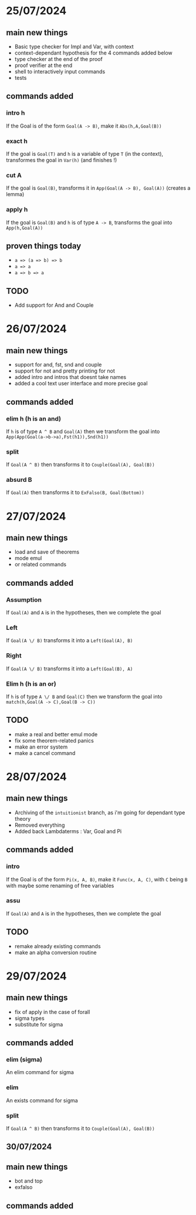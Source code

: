 # 25/07/2024

## main new things

- Basic type checker for Impl and Var, with context
- context-dependant hypothesis for the 4 commands added below
- type checker at the end of the proof
- proof verifier at the end
- shell to interactively input commands
- tests

## commands added

### intro h
If the Goal is of the form `Goal(A -> B)`, make it `Abs(h,A,Goal(B))`
### exact h
If the goal is `Goal(T)` and `h` is a variable of type `T` (in the context), transformes the goal in `Var(h)` (and finishes !)
### cut A
If the goal is `Goal(B)`, transforms it in `App(Goal(A -> B), Goal(A))` (creates a lemma)
### apply h
If the goal is `Goal(B)` and `h` is of type `A -> B`, transforms the goal into `App(h,Goal(A))`

## proven things today

- `a => (a => b) => b`
- `a => a`
- `a => b => a`

## TODO

- Add support for And and Couple

# 26/07/2024

## main new things

- support for and, fst, snd and couple
- support for not and pretty printing for not
- added intro and intros that doesnt take names
- added a cool text user interface and more precise goal

## commands added

### elim h (h is an and)
If `h` is of type `A ^ B` and `Goal(A)` then we transform the goal into `App(App(Goal(a->b->a),Fst(h1)),Snd(h1))`
### split
If `Goal(A ^ B)` then transforms it to `Couple(Goal(A), Goal(B))`
### absurd B
If `Goal(A)` then transforms it to `ExFalso(B, Goal(Bottom))`

# 27/07/2024

## main new things

- load and save of theorems
- mode emul
- or related commands

## commands added

### Assumption
If `Goal(A)` and `A` is in the hypotheses, then we complete the goal
### Left
If `Goal(A \/ B)` transforms it into a `Left(Goal(A), B)`
### Right
If `Goal(A \/ B)` transforms it into a `Left(Goal(B), A)`
### Elim h (h is an or)
If `h` is of type `A \/ B` and `Goal(C)` then we transform the goal into `match(h,Goal(A -> C),Goal(B -> C))`

## TODO

- make a real and better emul mode
- fix some theorem-related panics
- make an error system
- make a cancel command

# 28/07/2024

## main new things

- Archiving of the `intuitionist` branch, as i'm going for dependant type theory
- Removed everything
- Added back Lambdaterms : Var, Goal and Pi

## commands added

### intro
If the Goal is of the form `Pi(x, A, B)`, make it `Func(x, A, C)`, with `C` being `B` with maybe some renaming of free variables
### assu
If `Goal(A)` and `A` is in the hypotheses, then we complete the goal

## TODO

- remake already existing commands
- make an alpha conversion routine

# 29/07/2024

## main new things

- fix of apply in the case of forall
- sigma types
- substitute for sigma

## commands added

### elim (sigma)
An elim command for sigma
### elim
An exists command for sigma
### split
If `Goal(A ^ B)` then transforms it to `Couple(Goal(A), Goal(B))`

## 30/07/2024

## main new things

- bot and top
- exfalso

## commands added

###